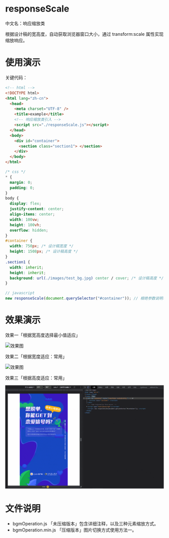 # responseScale

中文名：响应缩放类

根据设计稿的宽高度，自动获取浏览器窗口大小，通过 transform:scale 属性实现缩放响应。

# 使用演示

关键代码：

```html
<!-- html -->
<!DOCTYPE html>
<html lang="zh-cn">
  <head>
    <meta charset="UTF-8" />
    <title>example</title>
    <!-- 响应缩放类引入 -->
    <script src="./responseScale.js"></script>
  </head>
  <body>
    <div id="container">
      <section class="section1"> </section>
    </div>
  </body>
</html>
```

```css
/* css */
* {
  margin: 0;
  padding: 0;
}
body {
  display: flex;
  justify-content: center;
  align-items: center;
  width: 100vw;
  height: 100vh;
  overflow: hidden;
}
#container {
  width: 750px; /* 设计稿宽度 */
  height: 1508px; /* 设计稿高度 */
}
.section1 {
  width: inherit;
  height: inherit;
  background: url(./images/test_bg.jpg) center / cover; /* 设计稿高度 */
}
```

```js
// javascript
new responseScale(document.querySelector("#container")); // 根绝参数说明填写
```

# 效果演示

效果一「根据宽高度选择最小值适应」

![效果图](./images/rendering1.gif)

效果二「根据宽度适应：常用」

![效果图](./images/rendering2.gif)

效果三「根据高度适应：常用」

![效果图](./images/rendering3.gif)

# 文件说明

- bgmOperation.js 「未压缩版本」包含详细注释，以及三种元素缩放方式。
- bgmOperation.min.js 「压缩版本」图片切换方式使用方法一。
